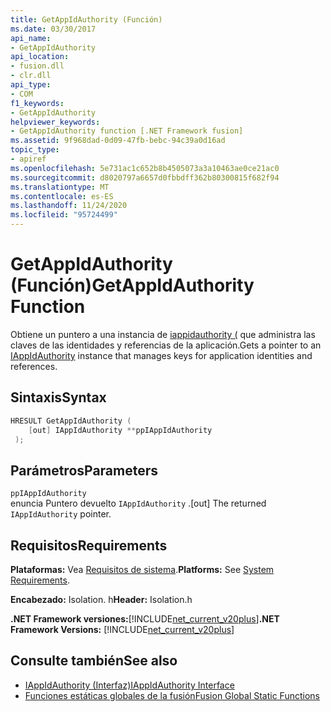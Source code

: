 ```yaml
---
title: GetAppIdAuthority (Función)
ms.date: 03/30/2017
api_name:
- GetAppIdAuthority
api_location:
- fusion.dll
- clr.dll
api_type:
- COM
f1_keywords:
- GetAppIdAuthority
helpviewer_keywords:
- GetAppIdAuthority function [.NET Framework fusion]
ms.assetid: 9f968dad-0d09-47fb-bebc-94c39a0d16ad
topic_type:
- apiref
ms.openlocfilehash: 5e731ac1c652b8b4505073a3a10463ae0ce21ac0
ms.sourcegitcommit: d8020797a6657d0fbbdff362b80300815f682f94
ms.translationtype: MT
ms.contentlocale: es-ES
ms.lasthandoff: 11/24/2020
ms.locfileid: "95724499"
---
```

# <a name="getappidauthority-function"></a><span data-ttu-id="11c24-102">GetAppIdAuthority (Función)</span><span class="sxs-lookup"><span data-stu-id="11c24-102">GetAppIdAuthority Function</span></span>

<span data-ttu-id="11c24-103">Obtiene un puntero a una instancia de [iappidauthority (](iappidauthority-interface.md) que administra las claves de las identidades y referencias de la aplicación.</span><span class="sxs-lookup"><span data-stu-id="11c24-103">Gets a pointer to an [IAppIdAuthority](iappidauthority-interface.md) instance that manages keys for application identities and references.</span></span>  
  
## <a name="syntax"></a><span data-ttu-id="11c24-104">Sintaxis</span><span class="sxs-lookup"><span data-stu-id="11c24-104">Syntax</span></span>  
  
```cpp  
HRESULT GetAppIdAuthority (  
    [out] IAppIdAuthority **ppIAppIdAuthority  
 );  
```  
  
## <a name="parameters"></a><span data-ttu-id="11c24-105">Parámetros</span><span class="sxs-lookup"><span data-stu-id="11c24-105">Parameters</span></span>  

 `ppIAppIdAuthority`  
 <span data-ttu-id="11c24-106">enuncia Puntero devuelto `IAppIdAuthority` .</span><span class="sxs-lookup"><span data-stu-id="11c24-106">[out] The returned `IAppIdAuthority` pointer.</span></span>  
  
## <a name="requirements"></a><span data-ttu-id="11c24-107">Requisitos</span><span class="sxs-lookup"><span data-stu-id="11c24-107">Requirements</span></span>  

 <span data-ttu-id="11c24-108">**Plataformas:** Vea [Requisitos de sistema](../../get-started/system-requirements.md).</span><span class="sxs-lookup"><span data-stu-id="11c24-108">**Platforms:** See [System Requirements](../../get-started/system-requirements.md).</span></span>  
  
 <span data-ttu-id="11c24-109">**Encabezado:** Isolation. h</span><span class="sxs-lookup"><span data-stu-id="11c24-109">**Header:** Isolation.h</span></span>  
  
 <span data-ttu-id="11c24-110">**.NET Framework versiones:**[!INCLUDE[net_current_v20plus](../../../../includes/net-current-v20plus-md.md)]</span><span class="sxs-lookup"><span data-stu-id="11c24-110">**.NET Framework Versions:** [!INCLUDE[net_current_v20plus](../../../../includes/net-current-v20plus-md.md)]</span></span>  
  
## <a name="see-also"></a><span data-ttu-id="11c24-111">Consulte también</span><span class="sxs-lookup"><span data-stu-id="11c24-111">See also</span></span>

- [<span data-ttu-id="11c24-112">IAppIdAuthority (Interfaz)</span><span class="sxs-lookup"><span data-stu-id="11c24-112">IAppIdAuthority Interface</span></span>](iappidauthority-interface.md)
- [<span data-ttu-id="11c24-113">Funciones estáticas globales de la fusión</span><span class="sxs-lookup"><span data-stu-id="11c24-113">Fusion Global Static Functions</span></span>](fusion-global-static-functions.md)

